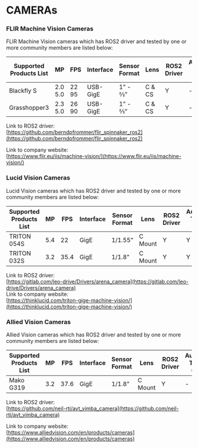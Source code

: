 # CAMERAs

### **FLIR Machine Vision Cameras**

FLIR Machine Vision cameras which has ROS2 driver and tested by one or more community members are listed below:

| Supported Products List | MP           | FPS        | Interface | Sensor Format | Lens   | ROS2 Driver | Autoware Tested (Y/N) |
| ----------------------- | ------------ | ---------- | --------- | ------------- | ------ | ----------- | --------------------- |
| Blackfly S              | 2.0 <br> 5.0 | 22 <br> 95 | USB-GigE  | 1” - ⅔”       | C & CS | Y           | -                     |
| Grasshopper3            | 2.3 <br> 5.0 | 26 <br> 90 | USB-GigE  | 1” - ⅔”       | C & CS | Y           | -                     |

Link to ROS2 driver:  
[https://github.com/berndpfrommer/flir_spinnaker_ros2](https://github.com/berndpfrommer/flir_spinnaker_ros2)

Link to company website:  
[https://www.flir.eu/iis/machine-vision/](https://www.flir.eu/iis/machine-vision/)

### **Lucid Vision Cameras**

Lucid Vision cameras which has ROS2 driver and tested by one or more community members are listed below:

| Supported Products List | MP  | FPS  | Interface | Sensor Format | Lens    | ROS2 Driver | Autoware Tested (Y/N) |
| ----------------------- | --- | ---- | --------- | ------------- | ------- | ----------- | --------------------- |
| TRITON 054S             | 5.4 | 22   | GigE      | 1/1.55”       | C Mount | Y           | Y                     |
| TRITON 032S             | 3.2 | 35.4 | GigE      | 1/1.8”        | C Mount | Y           | Y                     |

Link to ROS2 driver:  
[https://gitlab.com/leo-drive/Drivers/arena_camera](https://gitlab.com/leo-drive/Drivers/arena_camera)  
Link to company website:  
[https://thinklucid.com/triton-gige-machine-vision/](https://thinklucid.com/triton-gige-machine-vision/)

### **Allied Vision Cameras**

Allied Vision cameras which has ROS2 driver and tested by one or more community members are listed below:

| Supported Products List | MP  | FPS  | Interface | Sensor Format | Lens    | ROS2 Driver | Autoware Tested (Y/N) |
| ----------------------- | --- | ---- | --------- | ------------- | ------- | ----------- | --------------------- |
| Mako G319               | 3.2 | 37.6 | GigE      | 1/1.8”        | C Mount | Y           | -                     |

Link to ROS2 driver:  
[https://github.com/neil-rti/avt_vimba_camera](https://github.com/neil-rti/avt_vimba_camera)

Link to company website:  
[https://www.alliedvision.com/en/products/cameras](https://www.alliedvision.com/en/products/cameras)

